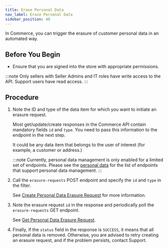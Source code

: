 ```yaml
---
title: Erase Personal Data
nav_label: Erase Personal Data
sidebar_position: 40
---
```



In Commerce, you can trigger the erasure of customer personal data in an automated way.

## Before You Begin

- Ensure that you are signed into the store with appropriate permissions.

:::note
Only sellers with Seller Admins and IT roles have write access to the API. Support users have read access.
:::

## Procedure

1. Note the ID and type of the data item for which you want to initiate an erasure request.

    Most get/update/create responses in the Commerce API contain mandatory fields `id` and `type`. You need to pass this information to the endpoint in the next step.

    It could be any data item that belongs to the user of interest (for example, a customer or address.)

   :::note
   Currently, personal data management is only enabled for a limited set of endpoints. Please see the [personal data](https://beta.elasticpath.dev/docs/commerce-cloud/personal-data) for the list of endpoints that support personal data management.
   :::

2. Call the `erasure-requests` POST endpoint and specify the `id` and `type` in the filter.

   See [Create Personal Data Erasure Request](https://beta.elasticpath.dev/docs/commerce-cloud/personal-data/personal-data-erasure-requests-api/create-personal-data-erasure-request) for more information.

3. Note the erasure request `id` in the response and periodically poll the `erasure-requests` GET endpoint.

   See [Get Personal Data Erasure Request](https://beta.elasticpath.dev/docs/commerce-cloud/personal-data/personal-data-erasure-requests-api/get-personal-data-erasure-request-by-id).

4. Finally, if the `status` field in the response is `SUCCESS`, it means that all personal data is removed. Otherwise, you are advised to retry creating an erasure request, and if the problem persists, contact Support.
